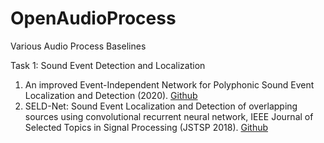 # OpenAudioProcess
Various Audio Process Baselines

Task 1: Sound Event Detection and Localization

1. An improved Event-Independent Network for Polyphonic Sound Event Localization and Detection (2020). [Github](https://github.com/yinkalario/EIN-SELD) 
2. SELD-Net: Sound Event Localization and Detection of overlapping sources using convolutional recurrent neural network, IEEE Journal of Selected Topics in Signal Processing (JSTSP 2018). [Github](https://github.com/sharathadavanne/seld-dcase2020)
